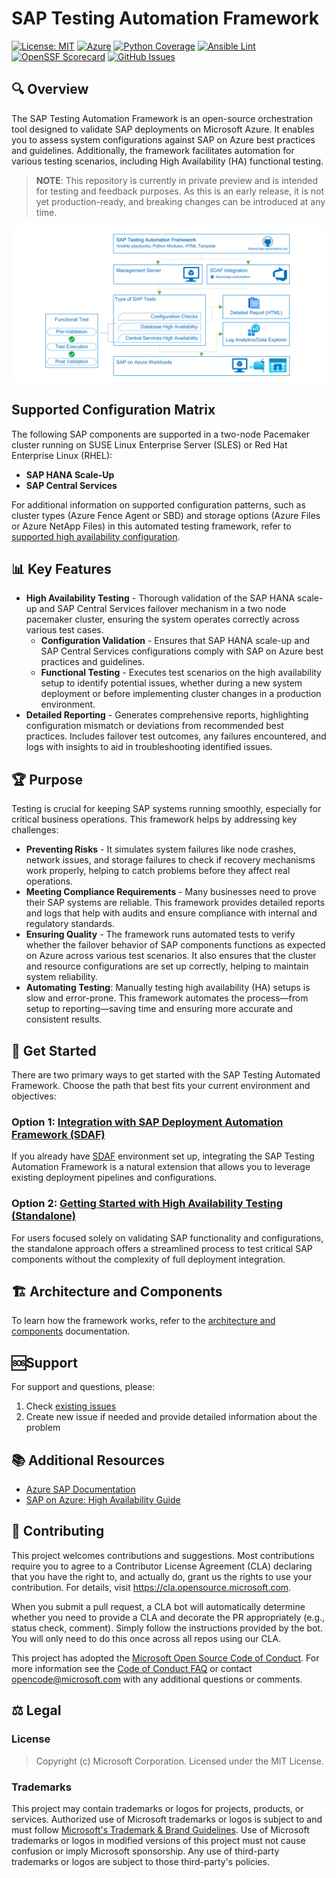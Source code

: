 # SAP Testing Automation Framework


[![License: MIT](https://img.shields.io/badge/License-MIT-yellow.svg)](LICENSE)
[![Azure](https://img.shields.io/badge/Microsoft-SAP%20on%20Azure-0078D4?logo=microsoft)](https://docs.microsoft.com/azure/sap)
[![Python Coverage](https://img.shields.io/badge/Code%20Coverage-85%25-success?logo=python&logoColor=white)](https://github.com/Azure/sap-automation-qa/actions/workflows/github-actions-code-coverage.yml)
[![Ansible Lint](https://github.com/Azure/sap-automation-qa/actions/workflows/github-actions-ansible-lint.yml/badge.svg)](https://github.com/Azure/sap-automation-qa/actions/workflows/github-actions-ansible-lint.yml)
[![OpenSSF Scorecard](https://img.shields.io/ossf-scorecard/github.com/Azure/sap-automation-qa)](https://scorecard.dev/viewer/?uri=github.com/Azure/sap-automation-qa)
[![GitHub Issues](https://img.shields.io/github/issues/Azure/sap-automation-qa)](https://github.com/Azure/sap-automation-qa/issues)

## 🔍 Overview

The SAP Testing Automation Framework is an open-source orchestration tool designed to validate SAP deployments on Microsoft Azure. It enables you to assess system configurations against SAP on Azure best practices and guidelines. Additionally, the framework facilitates automation for various testing scenarios, including High Availability (HA) functional testing.

> **NOTE**: This repository is currently in private preview and is intended for testing and feedback purposes. As this is an early release, it is not yet production-ready, and breaking changes can be introduced at any time.

![SAP Testing Automation Framework](./docs/images/sap-testing-automation-framework.png)

## Supported Configuration Matrix

The following SAP components are supported in a two-node Pacemaker cluster running on SUSE Linux Enterprise Server (SLES) or Red Hat Enterprise Linux (RHEL):

- **SAP HANA Scale-Up**
- **SAP Central Services**

For additional information on supported configuration patterns, such as cluster types (Azure Fence Agent or SBD) and storage options (Azure Files or Azure NetApp Files) in this automated testing framework, refer to [supported high availability configuration](./docs/HIGH_AVAILABILITY.md).

## 📊 Key Features

- **High Availability Testing** - Thorough validation of the SAP HANA scale-up and SAP Central Services failover mechanism in a two node pacemaker cluster, ensuring the system operates correctly across various test cases.
  - **Configuration Validation** - Ensures that SAP HANA scale-up and SAP Central Services configurations comply with SAP on Azure best practices and guidelines.
  - **Functional Testing** - Executes test scenarios on the high availability setup to identify potential issues, whether during a new system deployment or before implementing cluster changes in a production environment.
- **Detailed Reporting** - Generates comprehensive reports, highlighting configuration mismatch or deviations from recommended best practices. Includes failover test outcomes, any failures encountered, and logs with insights to aid in troubleshooting identified issues.

## 🏆 Purpose

Testing is crucial for keeping SAP systems running smoothly, especially for critical business operations. This framework helps by addressing key challenges:

- **Preventing Risks** - It simulates system failures like node crashes, network issues, and storage failures to check if recovery mechanisms work properly, helping to catch problems before they affect real operations.
- **Meeting Compliance Requirements** - Many businesses need to prove their SAP systems are reliable. This framework provides detailed reports and logs that help with audits and ensure compliance with internal and regulatory standards.
- **Ensuring Quality** -  The framework runs automated tests to verify whether the failover behavior of SAP components functions as expected on Azure across various test scenarios. It also ensures that the cluster and resource configurations are set up correctly, helping to maintain system reliability.
- **Automating Testing**: Manually testing high availability (HA) setups is slow and error-prone. This framework automates the process—from setup to reporting—saving time and ensuring more accurate and consistent results.

## 🚦 Get Started

There are two primary ways to get started with the SAP Testing Automated Framework. Choose the path that best fits your current environment and objectives:

### Option 1: [Integration with SAP Deployment Automation Framework (SDAF)](./docs/SDAF_INTEGRATION.md)

If you already have [SDAF](https://github.com/Azure/sap-automation) environment set up, integrating the SAP Testing Automation Framework is a natural extension that allows you to leverage existing deployment pipelines and configurations.

### Option 2: [Getting Started with High Availability Testing (Standalone)](./docs/HIGH_AVAILABILITY.md)

For users focused solely on validating SAP functionality and configurations, the standalone approach offers a streamlined process to test critical SAP components without the complexity of full deployment integration.

## 🏗️ Architecture and Components

To learn how the framework works, refer to the [architecture and components](./docs/ARCHITECTURE.md) documentation.

## 🆘Support

For support and questions, please:

1. Check [existing issues](https://github.com/Azure/sap-automation-qa/issues/)
2. Create new issue if needed and provide detailed information about the problem

## 📚 Additional Resources

- [Azure SAP Documentation](https://docs.microsoft.com/azure/sap)
- [SAP on Azure: High Availability Guide](https://docs.microsoft.com/azure/sap/workloads/sap-high-availability-guide-start)

## 🤝 Contributing

This project welcomes contributions and suggestions.  Most contributions require you to agree to a Contributor License Agreement (CLA) declaring that you have the right to, and actually do, grant us the rights to use your contribution. For details, visit <https://cla.opensource.microsoft.com>.

When you submit a pull request, a CLA bot will automatically determine whether you need to provide a CLA and decorate the PR appropriately (e.g., status check, comment). Simply follow the instructions provided by the bot. You will only need to do this once across all repos using our CLA.

This project has adopted the [Microsoft Open Source Code of Conduct](https://opensource.microsoft.com/codeofconduct/). For more information see the [Code of Conduct FAQ](https://opensource.microsoft.com/codeofconduct/faq/) or contact [opencode@microsoft.com](mailto:opencode@microsoft.com) with any additional questions or comments.

## ⚖️ Legal

### License

> Copyright (c) Microsoft Corporation. Licensed under the MIT License.

### Trademarks

This project may contain trademarks or logos for projects, products, or services. Authorized use of Microsoft trademarks or logos is subject to and must follow [Microsoft's Trademark & Brand Guidelines](https://www.microsoft.com/en-us/legal/intellectualproperty/trademarks/usage/general). Use of Microsoft trademarks or logos in modified versions of this project must not cause confusion or imply Microsoft sponsorship. Any use of third-party trademarks or logos are subject to those third-party's policies.
